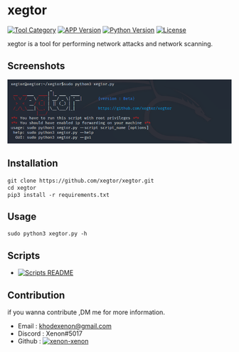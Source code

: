 # xegtor
[![Tool Category](https://badgen.net/badge/Tool/Network%20Attack%20&%20Scan/black)](https://github.com/xegtor/xegtor)
[![APP Version](https://badgen.net/badge/Version/Beta/red)](https://github.com/xegtor/xegtor)
[![Python Version](https://badgen.net/badge/Python/3.x/blue)](https://www.python.org/download/releases/3.0/)
[![License](https://badgen.net/badge/License/GPLv2/purple)](https://github.com/xegtor/xegtor/blob/master/LICENSE)

xegtor is a tool for performing network attacks and network scanning.

Screenshots
----
![Screenshot](img/logo_img.png)

Installation
----
    git clone https://github.com/xegtor/xegtor.git
    cd xegtor
    pip3 install -r requirements.txt
    
Usage
----
    sudo python3 xegtor.py -h
    
Scripts
----
- [![Scripts README]()](https://github.com/xegtor/xegtor/blob/master/scripts/README.md)

Contribution
----
if you wanna contribute ,DM me for more information.

- Email : khodexenon@gmail.com
- Discord : Xenon#5017
- Github : [![xenon-xenon]()](https://github.com/xenon-xenon)
